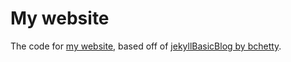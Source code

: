 # My website

The code for [my website](https://lomeli12.net), based off of [jekyllBasicBlog by bchetty](https://github.com/bchetty/jekyllBasicBlog).